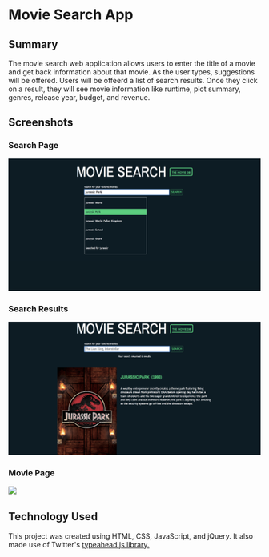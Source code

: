 <h1>Movie Search App</h1>

<h2>Summary</h2>
<p>The movie search web application allows users to enter the title of a movie and get back information about that movie. As the user types, suggestions will be offered. Users will be offeerd a list of search results. Once they click on a result, they will see movie information like runtime, plot summary, genres, release year, budget, and revenue.</p>

<h2>Screenshots</h2>
<h3>Search Page</h3>
	<img src="search.png">
<h3>Search Results</h3>
	<img src="search-results.png">
<h3>Movie Page</h3>
	<img src="movie-page.png">

<h2>Technology Used</h2>
<p>This project was created using HTML, CSS, JavaScript, and jQuery. It also made use of Twitter's <a href="https://github.com/twitter/typeahead.js">typeahead.js library.</a></p>

